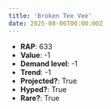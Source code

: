 ```yaml
---
title: 'Broken Tee Vee'
date: 2025-08-06T00:00:00Z
---
```

- **RAP**: 633
- **Value**: -1
- **Demand level**: -1
- **Trend**: -1
- **Projected?**: True
- **Hyped?**: True
- **Rare?**: True
